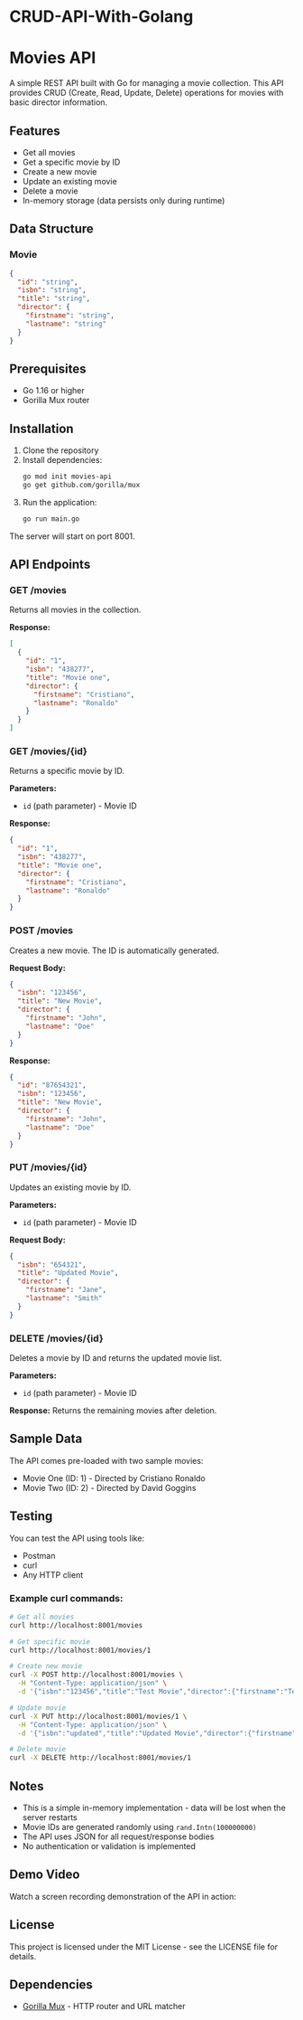 # CRUD-API-With-Golang
# Movies API

A simple REST API built with Go for managing a movie collection. This API provides CRUD (Create, Read, Update, Delete) operations for movies with basic director information.

## Features

- Get all movies
- Get a specific movie by ID
- Create a new movie
- Update an existing movie
- Delete a movie
- In-memory storage (data persists only during runtime)

## Data Structure

### Movie
```json
{
  "id": "string",
  "isbn": "string", 
  "title": "string",
  "director": {
    "firstname": "string",
    "lastname": "string"
  }
}
```

## Prerequisites

- Go 1.16 or higher
- Gorilla Mux router

## Installation

1. Clone the repository
2. Install dependencies:
   ```bash
   go mod init movies-api
   go get github.com/gorilla/mux
   ```
3. Run the application:
   ```bash
   go run main.go
   ```

The server will start on port 8001.

## API Endpoints

### GET /movies
Returns all movies in the collection.

**Response:**
```json
[
  {
    "id": "1",
    "isbn": "438277",
    "title": "Movie one",
    "director": {
      "firstname": "Cristiano",
      "lastname": "Ronaldo"
    }
  }
]
```

### GET /movies/{id}
Returns a specific movie by ID.

**Parameters:**
- `id` (path parameter) - Movie ID

**Response:**
```json
{
  "id": "1", 
  "isbn": "438277",
  "title": "Movie one",
  "director": {
    "firstname": "Cristiano",
    "lastname": "Ronaldo"
  }
}
```

### POST /movies
Creates a new movie. The ID is automatically generated.

**Request Body:**
```json
{
  "isbn": "123456",
  "title": "New Movie",
  "director": {
    "firstname": "John",
    "lastname": "Doe"
  }
}
```

**Response:**
```json
{
  "id": "87654321",
  "isbn": "123456", 
  "title": "New Movie",
  "director": {
    "firstname": "John",
    "lastname": "Doe"
  }
}
```

### PUT /movies/{id}
Updates an existing movie by ID.

**Parameters:**
- `id` (path parameter) - Movie ID

**Request Body:**
```json
{
  "isbn": "654321",
  "title": "Updated Movie",
  "director": {
    "firstname": "Jane",
    "lastname": "Smith"
  }
}
```

### DELETE /movies/{id}
Deletes a movie by ID and returns the updated movie list.

**Parameters:**
- `id` (path parameter) - Movie ID

**Response:**
Returns the remaining movies after deletion.

## Sample Data

The API comes pre-loaded with two sample movies:
- Movie One (ID: 1) - Directed by Cristiano Ronaldo
- Movie Two (ID: 2) - Directed by David Goggins

## Testing

You can test the API using tools like:
- Postman
- curl
- Any HTTP client

### Example curl commands:

```bash
# Get all movies
curl http://localhost:8001/movies

# Get specific movie
curl http://localhost:8001/movies/1

# Create new movie
curl -X POST http://localhost:8001/movies \
  -H "Content-Type: application/json" \
  -d '{"isbn":"123456","title":"Test Movie","director":{"firstname":"Test","lastname":"Director"}}'

# Update movie
curl -X PUT http://localhost:8001/movies/1 \
  -H "Content-Type: application/json" \
  -d '{"isbn":"updated","title":"Updated Movie","director":{"firstname":"Updated","lastname":"Director"}}'

# Delete movie
curl -X DELETE http://localhost:8001/movies/1
```

## Notes

- This is a simple in-memory implementation - data will be lost when the server restarts
- Movie IDs are generated randomly using `rand.Intn(100000000)`
- The API uses JSON for all request/response bodies
- No authentication or validation is implemented

## Demo Video
Watch a screen recording demonstration of the API in action:


## License
This project is licensed under the MIT License - see the LICENSE file for details.


## Dependencies

- [Gorilla Mux](https://github.com/gorilla/mux) - HTTP router and URL matcher
